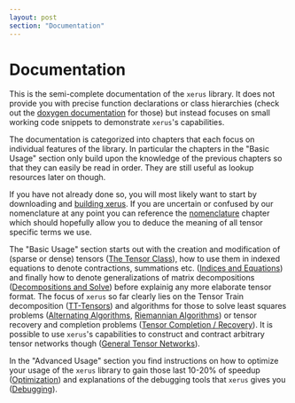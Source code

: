 ```yaml
---
layout: post
section: "Documentation"
---
```


# Documentation

This is the semi-complete documentation of the `xerus` library. It does not provide you with precise function declarations or
class hierarchies (check out the [doxygen documentation](doxygen) for those) but instead focuses on small working code snippets
to demonstrate `xerus`'s capabilities. 

The documentation is categorized into chapters that each focus on individual features of the library. In particular the chapters in the "Basic
Usage" section only build upon the knowledge of the previous chapters so that they can easily be read in order. They are still
useful as lookup resources later on though.

If you have not already done so, you will most likely want to start by downloading and [building xerus](building_xerus). If
you are uncertain or confused by our nomenclature at any point you can reference the [nomenclature](nomenclature) chapter which
should hopefully allow you to deduce the meaning of all tensor specific terms we use.

The "Basic Usage" section starts out with the creation and modification of (sparse or dense) tensors ([The Tensor Class](tensor)),
how to use them in indexed equations to denote contractions, summations etc. ([Indices and Equations](indices)) and finally 
how to denote generalizations of matrix decompositions ([Decompositions and Solve](decompositions)) before explainig any more
elaborate tensor format. The focus of `xerus` so far clearly lies on the Tensor Train decomposition ([TT-Tensors](tttensors)) and
algorithms for those to solve least squares problems ([Alternating Algorithms](als), [Riemannian Algorithms](riemannian)) or
tensor recovery and completion problems ([Tensor Completion / Recovery](completion)). It is possible to use `xerus`'s capabilities
to construct and contract arbitrary tensor networks though ([General Tensor Networks](tensornetworks)).

In the "Advanced Usage" section you find instructions on how to optimize your usage of the `xerus` library to gain those last
10-20% of speedup ([Optimization](optimization)) and explanations of the debugging tools that `xerus` gives you ([Debugging](debugging)).
